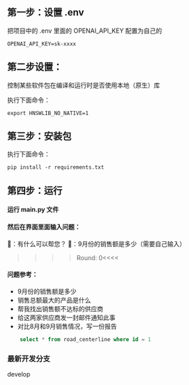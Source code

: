 ## 第一步：设置 .env
把项目中的 .env 里面的 OPENAI_API_KEY 配置为自己的

```
OPENAI_API_KEY=sk-xxxx
```

## 第二步设置：

控制某些软件包在编译和运行时是否使用本地（原生）库

执行下面命令：
```
export HNSWLIB_NO_NATIVE=1
```

## 第三步：安装包

执行下面命令：
```
pip install -r requirements.txt
```

## 第四步：运行

#### 运行 main.py 文件

#### 然后在界面里面输入问题：
🤖：有什么可以帮您？
👨：9月份的销售额是多少（需要自己输入）
>>>>Round: 0<<<<

#### 问题参考：
* 9月份的销售额是多少
* 销售总额最大的产品是什么
* 帮我找出销售额不达标的供应商
* 给这两家供应商发一封邮件通知此事
* 对比8月和9月销售情况，写一份报告


```sql
    select * from road_centerline where id = 1
```

### 最新开发分支
develop
